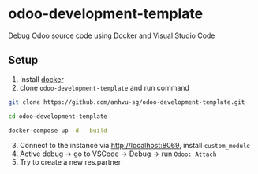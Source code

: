 # odoo-development-template

Debug Odoo source code using Docker and Visual Studio Code

## Setup

1. Install [docker](https://docs.docker.com/engine/install/ubuntu/)
2. clone `odoo-development-template` and run command

```bash
git clone https://github.com/anhvu-sg/odoo-development-template.git

cd odoo-development-template

docker-compose up -d --build
```

3. Connect to the instance via [http://localhost:8069](http://localhost:8069), install `custom_module`
4. Active debug -> go to VSCode -> Debug -> run `Odoo: Attach`
5. Try to create a new res.partner
